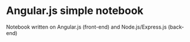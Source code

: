 # Angular.js simple notebook
Notebook written on Angular.js (front-end) and Node.js/Express.js (back-end)
